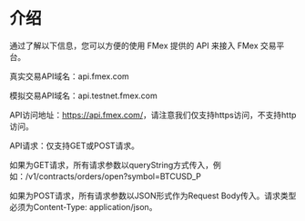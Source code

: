 # 介绍

通过了解以下信息，您可以方便的使用 FMex 提供的 API 来接入 FMex 交易平台。

真实交易API域名：api.fmex.com

模拟交易API域名：api.testnet.fmex.com

API访问地址：https://api.fmex.com/<path>，请注意我们仅支持https访问，不支持http访问。

API请求：仅支持GET或POST请求。

如果为GET请求，所有请求参数以queryString方式传入，例如：/v1/contracts/orders/open?symbol=BTCUSD_P

如果为POST请求，所有请求参数以JSON形式作为Request Body传入。请求类型必须为Content-Type: application/json。